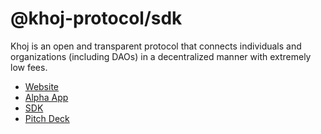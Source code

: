 # @khoj-protocol/sdk

Khoj is an open and transparent protocol that connects individuals and organizations (including DAOs) in a decentralized manner with extremely low fees.

- [Website](khojprotocol.com)
- [Alpha App](https://app.khojprotocol.com/)
- [SDK](https://www.npmjs.com/package/@khoj-protocol/sdk)
- [Pitch Deck](https://docs.google.com/presentation/d/1xP79D8zcyyyM_or9VNv4d1TNOgZpFpIL1h0bC9W6r90/edit?usp=sharing)
